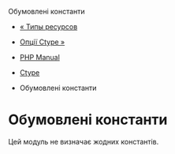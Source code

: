 Обумовлені константи

-   [« Типы ресурсов](ctype.resources.html)
    
-   [Опції Ctype »](ref.ctype.html)
    
-   [PHP Manual](index.html)
    
-   [Ctype](book.ctype.html)
    
-   Обумовлені константи
    

# Обумовлені константи

Цей модуль не визначає жодних константів.